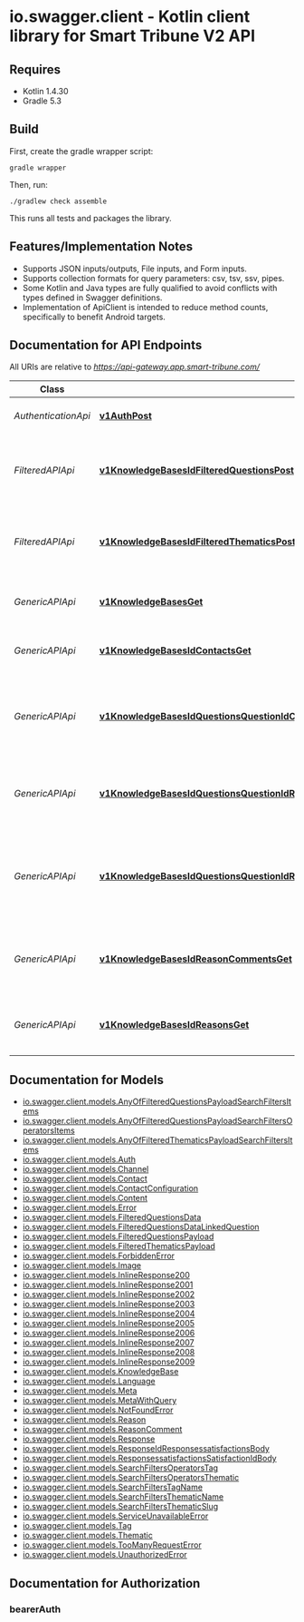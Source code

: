 # io.swagger.client - Kotlin client library for Smart Tribune V2 API

## Requires

* Kotlin 1.4.30
* Gradle 5.3

## Build

First, create the gradle wrapper script:

```
gradle wrapper
```

Then, run:

```
./gradlew check assemble
```

This runs all tests and packages the library.

## Features/Implementation Notes

* Supports JSON inputs/outputs, File inputs, and Form inputs.
* Supports collection formats for query parameters: csv, tsv, ssv, pipes.
* Some Kotlin and Java types are fully qualified to avoid conflicts with types defined in Swagger definitions.
* Implementation of ApiClient is intended to reduce method counts, specifically to benefit Android targets.

<a name="documentation-for-api-endpoints"></a>
## Documentation for API Endpoints

All URIs are relative to *https://api-gateway.app.smart-tribune.com/*

Class | Method | HTTP request | Description
------------ | ------------- | ------------- | -------------
*AuthenticationApi* | [**v1AuthPost**](docs/AuthenticationApi.md#v1authpost) | **POST** /v1/auth | Authenticate through our API
*FilteredAPIApi* | [**v1KnowledgeBasesIdFilteredQuestionsPost**](docs/FilteredAPIApi.md#v1knowledgebasesidfilteredquestionspost) | **POST** /v1/knowledge-bases/{id}/filtered/questions | Fetch a (list of) Question(s) depend on specified Filters
*FilteredAPIApi* | [**v1KnowledgeBasesIdFilteredThematicsPost**](docs/FilteredAPIApi.md#v1knowledgebasesidfilteredthematicspost) | **POST** /v1/knowledge-bases/{id}/filtered/thematics | Fetch a (list of) Thematic(s) depend on specified Filters
*GenericAPIApi* | [**v1KnowledgeBasesGet**](docs/GenericAPIApi.md#v1knowledgebasesget) | **GET** /v1/knowledge-bases | Fetch allowed Knowledge bases
*GenericAPIApi* | [**v1KnowledgeBasesIdContactsGet**](docs/GenericAPIApi.md#v1knowledgebasesidcontactsget) | **GET** /v1/knowledge-bases/{id}/contacts | Fetch available Contact methods
*GenericAPIApi* | [**v1KnowledgeBasesIdQuestionsQuestionIdChannelsChannelIdResponsesGet**](docs/GenericAPIApi.md#v1knowledgebasesidquestionsquestionidchannelschannelidresponsesget) | **GET** /v1/knowledge-bases/{id}/questions/{questionId}/channels/{channelId}/responses | Fetch Response related to a specified Question for a specific Channel
*GenericAPIApi* | [**v1KnowledgeBasesIdQuestionsQuestionIdResponsesResponseIdResponsesSatisfactionsPost**](docs/GenericAPIApi.md#v1knowledgebasesidquestionsquestionidresponsesresponseidresponsessatisfactionspost) | **POST** /v1/knowledge-bases/{id}/questions/{questionId}/responses/{responseId}/responses-satisfactions | Post a Response Satisfaction on a specified Response
*GenericAPIApi* | [**v1KnowledgeBasesIdQuestionsQuestionIdResponsesResponseIdResponsesSatisfactionsSatisfactionIdPatch**](docs/GenericAPIApi.md#v1knowledgebasesidquestionsquestionidresponsesresponseidresponsessatisfactionssatisfactionidpatch) | **PATCH** /v1/knowledge-bases/{id}/questions/{questionId}/responses/{responseId}/responses-satisfactions/{satisfactionId} | Update a Response Satisfaction on a specified Response to provide a Reason
*GenericAPIApi* | [**v1KnowledgeBasesIdReasonCommentsGet**](docs/GenericAPIApi.md#v1knowledgebasesidreasoncommentsget) | **GET** /v1/knowledge-bases/{id}/reason-comments | Fetch available comments for negative vote Reasons
*GenericAPIApi* | [**v1KnowledgeBasesIdReasonsGet**](docs/GenericAPIApi.md#v1knowledgebasesidreasonsget) | **GET** /v1/knowledge-bases/{id}/reasons | Fetch available negative vote Reasons

<a name="documentation-for-models"></a>
## Documentation for Models

 - [io.swagger.client.models.AnyOfFilteredQuestionsPayloadSearchFiltersItems](docs/AnyOfFilteredQuestionsPayloadSearchFiltersItems.md)
 - [io.swagger.client.models.AnyOfFilteredQuestionsPayloadSearchFiltersOperatorsItems](docs/AnyOfFilteredQuestionsPayloadSearchFiltersOperatorsItems.md)
 - [io.swagger.client.models.AnyOfFilteredThematicsPayloadSearchFiltersItems](docs/AnyOfFilteredThematicsPayloadSearchFiltersItems.md)
 - [io.swagger.client.models.Auth](docs/Auth.md)
 - [io.swagger.client.models.Channel](docs/Channel.md)
 - [io.swagger.client.models.Contact](docs/Contact.md)
 - [io.swagger.client.models.ContactConfiguration](docs/ContactConfiguration.md)
 - [io.swagger.client.models.Content](docs/Content.md)
 - [io.swagger.client.models.Error](docs/Error.md)
 - [io.swagger.client.models.FilteredQuestionsData](docs/FilteredQuestionsData.md)
 - [io.swagger.client.models.FilteredQuestionsDataLinkedQuestion](docs/FilteredQuestionsDataLinkedQuestion.md)
 - [io.swagger.client.models.FilteredQuestionsPayload](docs/FilteredQuestionsPayload.md)
 - [io.swagger.client.models.FilteredThematicsPayload](docs/FilteredThematicsPayload.md)
 - [io.swagger.client.models.ForbiddenError](docs/ForbiddenError.md)
 - [io.swagger.client.models.Image](docs/Image.md)
 - [io.swagger.client.models.InlineResponse200](docs/InlineResponse200.md)
 - [io.swagger.client.models.InlineResponse2001](docs/InlineResponse2001.md)
 - [io.swagger.client.models.InlineResponse2002](docs/InlineResponse2002.md)
 - [io.swagger.client.models.InlineResponse2003](docs/InlineResponse2003.md)
 - [io.swagger.client.models.InlineResponse2004](docs/InlineResponse2004.md)
 - [io.swagger.client.models.InlineResponse2005](docs/InlineResponse2005.md)
 - [io.swagger.client.models.InlineResponse2006](docs/InlineResponse2006.md)
 - [io.swagger.client.models.InlineResponse2007](docs/InlineResponse2007.md)
 - [io.swagger.client.models.InlineResponse2008](docs/InlineResponse2008.md)
 - [io.swagger.client.models.InlineResponse2009](docs/InlineResponse2009.md)
 - [io.swagger.client.models.KnowledgeBase](docs/KnowledgeBase.md)
 - [io.swagger.client.models.Language](docs/Language.md)
 - [io.swagger.client.models.Meta](docs/Meta.md)
 - [io.swagger.client.models.MetaWithQuery](docs/MetaWithQuery.md)
 - [io.swagger.client.models.NotFoundError](docs/NotFoundError.md)
 - [io.swagger.client.models.Reason](docs/Reason.md)
 - [io.swagger.client.models.ReasonComment](docs/ReasonComment.md)
 - [io.swagger.client.models.Response](docs/Response.md)
 - [io.swagger.client.models.ResponseIdResponsessatisfactionsBody](docs/ResponseIdResponsessatisfactionsBody.md)
 - [io.swagger.client.models.ResponsessatisfactionsSatisfactionIdBody](docs/ResponsessatisfactionsSatisfactionIdBody.md)
 - [io.swagger.client.models.SearchFiltersOperatorsTag](docs/SearchFiltersOperatorsTag.md)
 - [io.swagger.client.models.SearchFiltersOperatorsThematic](docs/SearchFiltersOperatorsThematic.md)
 - [io.swagger.client.models.SearchFiltersTagName](docs/SearchFiltersTagName.md)
 - [io.swagger.client.models.SearchFiltersThematicName](docs/SearchFiltersThematicName.md)
 - [io.swagger.client.models.SearchFiltersThematicSlug](docs/SearchFiltersThematicSlug.md)
 - [io.swagger.client.models.ServiceUnavailableError](docs/ServiceUnavailableError.md)
 - [io.swagger.client.models.Tag](docs/Tag.md)
 - [io.swagger.client.models.Thematic](docs/Thematic.md)
 - [io.swagger.client.models.TooManyRequestError](docs/TooManyRequestError.md)
 - [io.swagger.client.models.UnauthorizedError](docs/UnauthorizedError.md)

<a name="documentation-for-authorization"></a>
## Documentation for Authorization

<a name="bearerAuth"></a>
### bearerAuth


